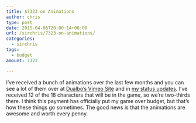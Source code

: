 ```yaml
---
title: $7323 on Animations
author: chris
type: post
date: 2015-04-06T20:00:14+00:00
url: /sirchris/7323-on-animations/
categories:
  - sirchris
tags:
  - budget
amount: 7323

---
```

I&#8217;ve received a bunch of animations over the last few months and you can see a lot of them over at [Dualbo&#8217;s Vimeo Site][1] and in [my status updates][2]. I&#8217;ve received 12 of the 18 characters that will be in the game, so we&#8217;re two-thirds there. I think this payment has officially put my game over budget, but that&#8217;s how these things go sometimes. The good news is that the animations are awesome and worth every penny.
<!--more-->

 [1]: https://vimeo.com/dualbo
 [2]: http://battleofbrothers.com/sirchris/knights-ninjas-and-wizards